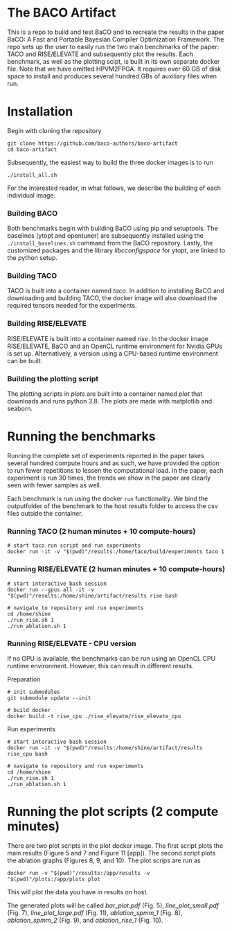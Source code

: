 # The BACO Artifact

This is a repo to build and test BaCO and to recreate the results in the paper BaCO: A Fast and Portable Bayesian Compiler Optimization Framework. The repo sets up the user to easily run the two main benchmarks of the paper: TACO and RISE/ELEVATE and subsequently plot the results. Each benchmark, as well as the plotting scipt, is built in its own separate docker file. Note that we have omitted HPVM2FPGA. It requires over 60 GB of disk space to install and produces several hundred GBs of auxiliary files when run.


# Installation
Begin with cloning the repository
```shell
git clone https://github.com/baco-authors/baco-artifact
cd baco-artifact
``` 
Subsequently, the easiest way to build the three docker images is to run
```shell
./install_all.sh
``` 

For the interested reader, in what follows, we describe the building of each individual image.

### Building BACO
Both benchmarks begin with building BaCO using pip and setuptools. The baselines (ytopt and opentuner) are subsequently installed using the ```./install_baselines.sh``` command from the BaCO repository. Lastly, the customized packages and the library *libcconfigspace* for ytopt, are linked to the python setup. 

### Building TACO
TACO is built into a container named *taco*. In addition to installing BaCO and downloading and building TACO, the docker image will also download the required tensors needed for the experiments. 

### Building RISE/ELEVATE
RISE/ELEVATE is built into a container named *rise*. In the docker image RISE/ELEVATE, BaCO and an OpenCL runtime environment for Nvidia GPUs is set up. Alternatively, a version using a CPU-based runtime environment can be built. 

### Building the plotting script
The plotting scripts in _plots_ are built into a container named *plot* that downloads and runs python 3.8. The plots are made with matplotlib and seaborn.

# Running the benchmarks
Running the complete set of experiments reported in the paper takes several hundred compute hours and as such, we have provided the option to run fewer repetitions to lessen the computational load. In the paper, each experiment is run 30 times, the trends we show in the paper are clearly seen with fewer samples as well. 

Each benchmark is run using the docker ```run``` functionality. We bind the outputfolder of the benchmark to the host *results* folder to access the csv files outside the container. 

### Running TACO (2 human minutes + 10 compute-hours)

```shell
# start taco run script and run experiments
docker run -it -v "$(pwd)"/results:/home/taco/build/experiments taco 1
```

### Running RISE/ELEVATE (2 human minutes + 10 compute-hours)

```shell
# start interactive bash session
docker run --gpus all -it -v "$(pwd)"/results:/home/shine/artifact/results rise bash

# navigate to repository and run experiments 
cd /home/shine
./run_rise.sh 1
./run_ablation.sh 1
```

### Running RISE/ELEVATE - CPU version
If no GPU is available, the benchmarks can be run using an OpenCL CPU runtime environment. However, this can result in different results. 

Preparation 
```shell
# init submodules 
git submodule update --init

# build docker 
docker build -t rise_cpu ./rise_elevate/rise_elevate_cpu
```

Run experiments 
```shell
# start interactive bash session
docker run -it -v "$(pwd)"/results:/home/shine/artifact/results rise_cpu bash

# navigate to repository and run experiments 
cd /home/shine
./run_rise.sh 1
./run_ablation.sh 1
```

# Running the plot scripts (2 compute minutes)

There are two plot scripts in the plot docker image. The first script plots the main results (Figure 5 and 7 and Figure 11 [app]). The second script plots the ablation graphs (Figures 8, 9, and 10). The plot scrips are run as 
```shell
docker run -v "$(pwd)"/results:/app/results -v "$(pwd)"/plots:/app/plots plot
```
This will plot the data you have in results on host.

The generated plots will be called *bar_plot.pdf* (Fig. 5), *line_plot_small.pdf* (Fig. 7), *line_plot_large.pdf* (Fig. 11), *ablation_spmm_1* (Fig. 8), *ablation_spmm_2* (Fig. 9), and *ablation_rise_1* (Fig. 10).
